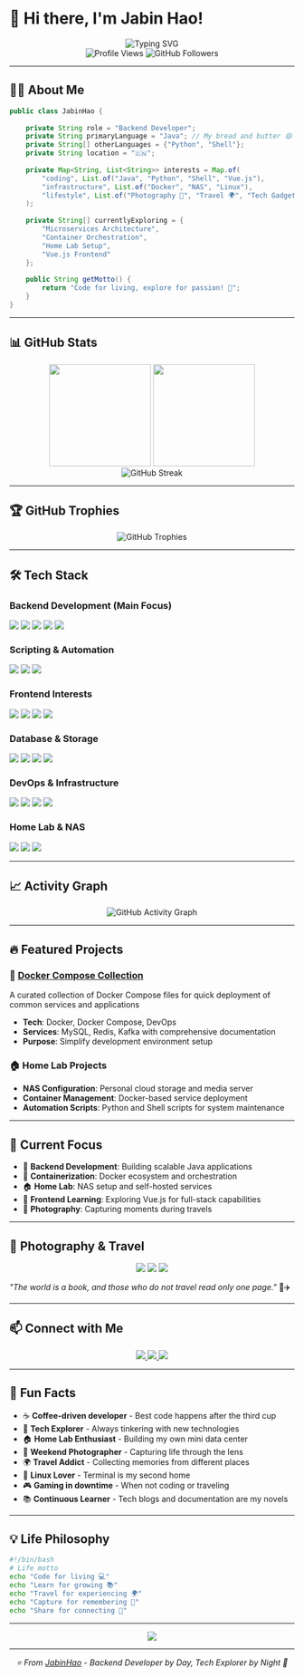 # 🚀 Hi there, I'm Jabin Hao! 

<div align="center">
  <img src="https://readme-typing-svg.herokuapp.com?font=Fira+Code&pause=1000&color=00D4FF&center=true&vCenter=true&width=500&lines=Backend+Developer+%7C+Java+Enthusiast;Python+%26+Shell+Scripting;Docker+%26+NAS+Hobbyist;Photography+%26+Travel+Lover;Always+Exploring+New+Tech" alt="Typing SVG" />
</div>

<div align="center">
  <img src="https://komarev.com/ghpvc/?username=JabinHao&style=flat-square&color=blue" alt="Profile Views"/>
  <img src="https://img.shields.io/github/followers/JabinHao?label=Followers&style=social" alt="GitHub Followers"/>
</div>

---

## 🧑‍💻 About Me

```java
public class JabinHao {
    
    private String role = "Backend Developer";
    private String primaryLanguage = "Java"; // My bread and butter 😄
    private String[] otherLanguages = {"Python", "Shell"};
    private String location = "🇨🇳";
    
    private Map<String, List<String>> interests = Map.of(
        "coding", List.of("Java", "Python", "Shell", "Vue.js"),
        "infrastructure", List.of("Docker", "NAS", "Linux"),
        "lifestyle", List.of("Photography 📸", "Travel 🌍", "Tech Gadgets")
    );
    
    private String[] currentlyExploring = {
        "Microservices Architecture", 
        "Container Orchestration",
        "Home Lab Setup",
        "Vue.js Frontend"
    };
    
    public String getMotto() {
        return "Code for living, explore for passion! 🎯";
    }
}
```

---

## 📊 GitHub Stats

<div align="center">
  <img height="180em" src="https://github-readme-stats.vercel.app/api?username=JabinHao&show_icons=true&theme=tokyonight&include_all_commits=true&count_private=true"/>
  <img height="180em" src="https://github-readme-stats.vercel.app/api/top-langs/?username=JabinHao&layout=compact&langs_count=8&theme=tokyonight"/>
</div>

<div align="center">
  <img src="https://github-readme-streak-stats.herokuapp.com/?user=JabinHao&theme=tokyonight" alt="GitHub Streak"/>
</div>

---

## 🏆 GitHub Trophies

<div align="center">
  <img src="https://github-profile-trophy.vercel.app/?username=JabinHao&theme=tokyonight&no-frame=false&no-bg=true&margin-w=4" alt="GitHub Trophies"/>
</div>

---

## 🛠️ Tech Stack

### Backend Development (Main Focus)
<p>
  <img src="https://img.shields.io/badge/Java-ED8B00?style=for-the-badge&logo=openjdk&logoColor=white"/>
  <img src="https://img.shields.io/badge/Spring-6DB33F?style=for-the-badge&logo=spring&logoColor=white"/>
  <img src="https://img.shields.io/badge/Spring_Boot-F2F4F9?style=for-the-badge&logo=spring-boot"/>
  <img src="https://img.shields.io/badge/Maven-C71A36?style=for-the-badge&logo=Apache%20Maven&logoColor=white"/>
  <img src="https://img.shields.io/badge/Gradle-02303A?style=for-the-badge&logo=Gradle&logoColor=white"/>
</p>

### Scripting & Automation
<p>
  <img src="https://img.shields.io/badge/Python-3776AB?style=for-the-badge&logo=python&logoColor=white"/>
  <img src="https://img.shields.io/badge/Shell_Script-121011?style=for-the-badge&logo=gnu-bash&logoColor=white"/>
  <img src="https://img.shields.io/badge/PowerShell-5391FE?style=for-the-badge&logo=PowerShell&logoColor=white"/>
</p>

### Frontend Interests
<p>
  <img src="https://img.shields.io/badge/Vue.js-35495E?style=for-the-badge&logo=vuedotjs&logoColor=4FC08D"/>
  <img src="https://img.shields.io/badge/HTML5-E34F26?style=for-the-badge&logo=html5&logoColor=white"/>
  <img src="https://img.shields.io/badge/CSS3-1572B6?style=for-the-badge&logo=css3&logoColor=white"/>
  <img src="https://img.shields.io/badge/JavaScript-F7DF1E?style=for-the-badge&logo=javascript&logoColor=black"/>
</p>

### Database & Storage
<p>
  <img src="https://img.shields.io/badge/MySQL-00000F?style=for-the-badge&logo=mysql&logoColor=white"/>
  <img src="https://img.shields.io/badge/PostgreSQL-316192?style=for-the-badge&logo=postgresql&logoColor=white"/>
  <img src="https://img.shields.io/badge/Redis-DC382D?style=for-the-badge&logo=redis&logoColor=white"/>
  <img src="https://img.shields.io/badge/MongoDB-4EA94B?style=for-the-badge&logo=mongodb&logoColor=white"/>
</p>

### DevOps & Infrastructure
<p>
  <img src="https://img.shields.io/badge/Docker-2496ED?style=for-the-badge&logo=docker&logoColor=white"/>
  <img src="https://img.shields.io/badge/Linux-FCC624?style=for-the-badge&logo=linux&logoColor=black"/>
  <img src="https://img.shields.io/badge/Git-F05032?style=for-the-badge&logo=git&logoColor=white"/>
  <img src="https://img.shields.io/badge/Nginx-009639?style=for-the-badge&logo=nginx&logoColor=white"/>
</p>

### Home Lab & NAS
<p>
  <img src="https://img.shields.io/badge/Synology-B6B6B6?style=for-the-badge&logo=synology&logoColor=white"/>
  <img src="https://img.shields.io/badge/Raspberry%20Pi-A22846?style=for-the-badge&logo=Raspberry%20Pi&logoColor=white"/>
  <img src="https://img.shields.io/badge/Ubuntu-E95420?style=for-the-badge&logo=ubuntu&logoColor=white"/>
</p>

---

## 📈 Activity Graph

<div align="center">
  <img src="https://github-readme-activity-graph.vercel.app/graph?username=JabinHao&theme=tokyo-night&hide_border=true" alt="GitHub Activity Graph"/>
</div>

---

## 🔥 Featured Projects

### 🐳 [Docker Compose Collection](https://github.com/JabinHao/docker-compose-collection)
A curated collection of Docker Compose files for quick deployment of common services and applications
- **Tech**: Docker, Docker Compose, DevOps
- **Services**: MySQL, Redis, Kafka with comprehensive documentation
- **Purpose**: Simplify development environment setup

### 🏠 Home Lab Projects
- **NAS Configuration**: Personal cloud storage and media server
- **Container Management**: Docker-based service deployment
- **Automation Scripts**: Python and Shell scripts for system maintenance

---

## 🎯 Current Focus

- 🔧 **Backend Development**: Building scalable Java applications
- 🐳 **Containerization**: Docker ecosystem and orchestration
- 🏠 **Home Lab**: NAS setup and self-hosted services
- 🎨 **Frontend Learning**: Exploring Vue.js for full-stack capabilities
- 📸 **Photography**: Capturing moments during travels

---

## 📸 Photography & Travel

<div align="center">
  <img src="https://img.shields.io/badge/Canon-8C1004?style=for-the-badge&logo=Canon&logoColor=white"/>
  <img src="https://img.shields.io/badge/Adobe%20Lightroom-31A8FF?style=for-the-badge&logo=Adobe%20Lightroom&logoColor=white"/>
  <img src="https://img.shields.io/badge/Travel-🌍-brightgreen?style=for-the-badge"/>
</div>

*"The world is a book, and those who do not travel read only one page."* 📖✈️

---

## 📫 Connect with Me

<div align="center">
  <a href="mailto:haojipeng@bilibili.com">
    <img src="https://img.shields.io/badge/Email-D14836?style=for-the-badge&logo=gmail&logoColor=white"/>
  </a>
  <a href="https://github.com/JabinHao">
    <img src="https://img.shields.io/badge/GitHub-100000?style=for-the-badge&logo=github&logoColor=white"/>
  </a>
  <a href="https://linkedin.com/in/yourprofile">
    <img src="https://img.shields.io/badge/LinkedIn-0077B5?style=for-the-badge&logo=linkedin&logoColor=white"/>
  </a>
</div>

---

## 🎪 Fun Facts

- ☕ **Coffee-driven developer** - Best code happens after the third cup
- 🔭 **Tech Explorer** - Always tinkering with new technologies
- 🏠 **Home Lab Enthusiast** - Building my own mini data center
- 📸 **Weekend Photographer** - Capturing life through the lens
- 🌍 **Travel Addict** - Collecting memories from different places
- 🐧 **Linux Lover** - Terminal is my second home
- 🎮 **Gaming in downtime** - When not coding or traveling
- 📚 **Continuous Learner** - Tech blogs and documentation are my novels

---

## 💡 Life Philosophy

```bash
#!/bin/bash
# Life motto
echo "Code for living 💻"
echo "Learn for growing 📚" 
echo "Travel for experiencing 🌍"
echo "Capture for remembering 📸"
echo "Share for connecting 🤝"
```

---

<div align="center">
  <img src="https://capsule-render.vercel.app/api?type=waving&color=gradient&height=100&section=footer"/>
</div>

---

<div align="center">
  <i>⭐️ From <a href="https://github.com/JabinHao">JabinHao</a> - Backend Developer by Day, Tech Explorer by Night 🌙</i>
</div>